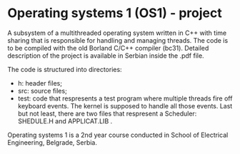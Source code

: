 # Operating systems 1 (OS1) - project

A subsystem of a multithreaded operating system written in C++ with time sharing that is responsible for handling and managing threads. The code is to be compiled with the old Borland C/C++ compiler (bc31).
Detailed description of the project is available in Serbian inside the .pdf file.

The code is structured into directories:
- h: header files;
- src: source files;
- test: code that respresents a test program where multiple threads fire off keyboard events. The kernel is supposed to handle all those events.
Last but not least, there are two files that respresent a Scheduler: SHEDULE.H and APPLICAT.LIB .

Operating systems 1 is a 2nd year course conducted in School of Electrical Engineering, Belgrade, Serbia. 
